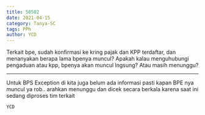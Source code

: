 ```yaml
---
title: 50502
date: 2021-04-15
category: Tanya-SC
tags: PPh
author: YCD
---
```


Terkait bpe, sudah konfirmasi ke kring pajak dan KPP terdaftar, dan menanyakan berapa lama bpenya muncul? Apakah kalau menguhubungi pengaduan atau kpp, bpenya akan muncul lngsung? Atau masih menunggu?

---

Untuk BPS Exception di kita juga belum ada informasi pasti kapan BPE nya muncul ya rob.. arahkan menunggu dan dicek secara berkala karena saat ini sedang diproses tim terkait

`YCD`
